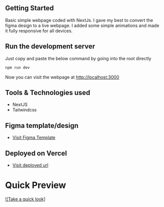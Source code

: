 ## Getting Started

Basic simple webpage coded with NextJs. I gave my best to convert the figma design to a live webpage. I added some simple animations and made it fully responsive for all devices.

## Run the development server

Just copy and paste the below command by going into the root directly

```bash
npm run dev
```

Now you can visit the webpage at [http://localhost:3000](http://localhost:3000)

## Tools & Technologies used

- NextJS
- Tailwindcss

## Figma template/design

- [Visit Figma Template](https://www.figma.com/file/Z8DFvkPJ8ntFu8jkGpgSc0/Bituniverse?type=design&node-id=0%3A1&mode=design&t=Nm3uK02vsgFOl6OL-1)

## Deployed on Vercel

- [Visit deployed url](https://nishal-barman-frontend-developer.vercel.app/)

# Quick Preview
[![Take a quick look]](
https://drive.google.com/file/d/1TZicGV80rrSTOSsq3QqFNPlc9mu0hacu/view?usp=drive_link)
